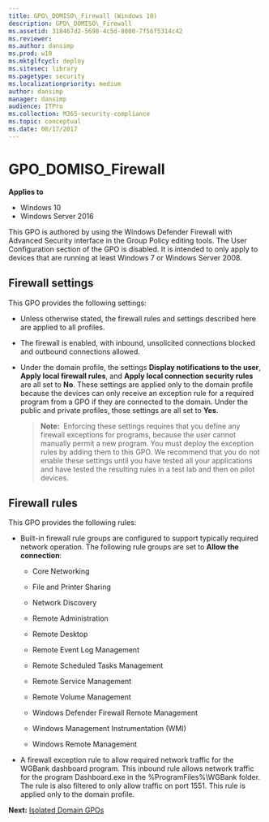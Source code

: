 ```yaml
---
title: GPO\_DOMISO\_Firewall (Windows 10)
description: GPO\_DOMISO\_Firewall
ms.assetid: 318467d2-5698-4c5d-8000-7f56f5314c42
ms.reviewer: 
ms.author: dansimp
ms.prod: w10
ms.mktglfcycl: deploy
ms.sitesec: library
ms.pagetype: security
ms.localizationpriority: medium
author: dansimp
manager: dansimp
audience: ITPro
ms.collection: M365-security-compliance
ms.topic: conceptual
ms.date: 08/17/2017
---
```


# GPO\_DOMISO\_Firewall

**Applies to**
-   Windows 10
-   Windows Server 2016

This GPO is authored by using the Windows Defender Firewall 
with Advanced Security interface in the Group Policy editing tools. The User Configuration section of the GPO is disabled. It is intended to only apply to devices that are running at least Windows 7 or Windows Server 2008.

## Firewall settings

This GPO provides the following settings:

-   Unless otherwise stated, the firewall rules and settings described here are applied to all profiles.

-   The firewall is enabled, with inbound, unsolicited connections blocked and outbound connections allowed.

-   Under the domain profile, the settings **Display notifications to the user**, **Apply local firewall rules**, and **Apply local connection security rules** are all set to **No**. These settings are applied only to the domain profile because the devices can only receive an exception rule for a required program from a GPO if they are connected to the domain. Under the public and private profiles, those settings are all set to **Yes**.

    >**Note:**  Enforcing these settings requires that you define any firewall exceptions for programs, because the user cannot manually permit a new program. You must deploy the exception rules by adding them to this GPO. We recommend that you do not enable these settings until you have tested all your applications and have tested the resulting rules in a test lab and then on pilot devices.

## Firewall rules

This GPO provides the following rules:

-   Built-in firewall rule groups are configured to support typically required network operation. The following rule groups are set to **Allow the connection**:

    -   Core Networking

    -   File and Printer Sharing

    -   Network Discovery

    -   Remote Administration

    -   Remote Desktop

    -   Remote Event Log Management

    -   Remote Scheduled Tasks Management

    -   Remote Service Management

    -   Remote Volume Management

    -   Windows Defender Firewall Remote Management

    -   Windows Management Instrumentation (WMI)

    -   Windows Remote Management

-   A firewall exception rule to allow required network traffic for the WGBank dashboard program. This inbound rule allows network traffic for the program Dashboard.exe in the %ProgramFiles%\\WGBank folder. The rule is also filtered to only allow traffic on port 1551. This rule is applied only to the domain profile.

**Next:** [Isolated Domain GPOs](isolated-domain-gpos.md)
